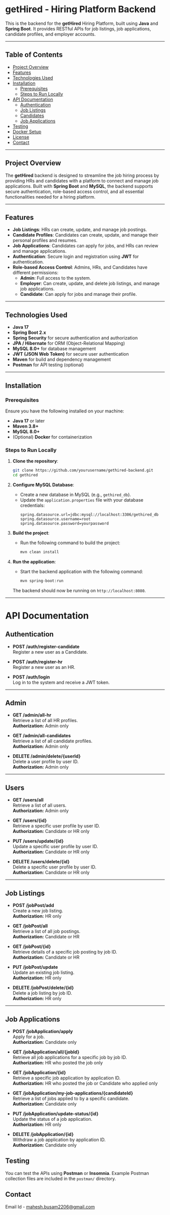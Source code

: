 # getHired - Hiring Platform Backend

This is the backend for the **getHired** Hiring Platform, built using **Java** and **Spring Boot**. It provides RESTful APIs for job listings, job applications, candidate profiles, and employer accounts.

---

## Table of Contents

- [Project Overview](#project-overview)
- [Features](#features)
- [Technologies Used](#technologies-used)
- [Installation](#installation)
  - [Prerequisites](#prerequisites)
  - [Steps to Run Locally](#steps-to-run-locally)
- [API Documentation](#api-documentation)
  - [Authentication](#authentication)
  - [Job Listings](#job-listings)
  - [Candidates](#candidates)
  - [Job Applications](#job-applications)
- [Testing](#testing)
- [Docker Setup](#docker-setup)
- [License](#license)
- [Contact](#contact)

---

## Project Overview

The **getHired** backend is designed to streamline the job hiring process by providing HRs and candidates with a platform to connect and manage job applications. Built with **Spring Boot** and **MySQL**, the backend supports secure authentication, role-based access control, and all essential functionalities needed for a hiring platform.

---

## Features

- **Job Listings**: HRs can create, update, and manage job postings.
- **Candidate Profiles**: Candidates can create, update, and manage their personal profiles and resumes.
- **Job Applications**: Candidates can apply for jobs, and HRs can review and manage applications.
- **Authentication**: Secure login and registration using **JWT** for authentication.
- **Role-based Access Control**: Admins, HRs, and Candidates have different permissions:
  - **Admin**: Full access to the system.
  - **Employer**: Can create, update, and delete job listings, and manage job applications.
  - **Candidate**: Can apply for jobs and manage their profile.

---

## Technologies Used

- **Java 17**
- **Spring Boot 2.x**
- **Spring Security** for secure authentication and authorization
- **JPA / Hibernate** for ORM (Object-Relational Mapping)
- **MySQL 8.0+** for database management
- **JWT (JSON Web Token)** for secure user authentication
- **Maven** for build and dependency management
- **Postman** for API testing (optional)

---

## Installation

### Prerequisites

Ensure you have the following installed on your machine:

- **Java 17** or later
- **Maven 3.8+**
- **MySQL 8.0+**
- (Optional) **Docker** for containerization

### Steps to Run Locally

1. **Clone the repository**:
   ```bash
   git clone https://github.com/yourusername/gethired-backend.git
   cd gethired

2. **Configure MySQL Database**:
   - Create a new database in MySQL (e.g., `gethired_db`).
   - Update the `application.properties` file with your database credentials:
     ```properties
     spring.datasource.url=jdbc:mysql://localhost:3306/gethired_db
     spring.datasource.username=root
     spring.datasource.password=yourpassword
     ```

3. **Build the project**:
   - Run the following command to build the project:
     ```bash
     mvn clean install
     ```

4. **Run the application**:
   - Start the backend application with the following command:
     ```bash
     mvn spring-boot:run
     ```

   The backend should now be running on `http://localhost:8080`.

---

# API Documentation

## Authentication

- **POST /auth/register-candidate**  
  Register a new user as a Candidate.

- **POST /auth/register-hr**  
  Register a new user as an HR.

- **POST /auth/login**  
  Log in to the system and receive a JWT token.

---

## Admin

- **GET /admin/all-hr**  
  Retrieve a list of all HR profiles.  
  **Authorization:** Admin only

- **GET /admin/all-candidates**  
  Retrieve a list of all candidate profiles.  
  **Authorization:** Admin only

- **DELETE /admin/delete/{userId}**  
  Delete a user profile by user ID.  
  **Authorization:** Admin only

---

## Users

- **GET /users/all**  
  Retrieve a list of all users.  
  **Authorization:** Admin only

- **GET /users/{id}**  
  Retrieve a specific user profile by user ID.  
  **Authorization:** Candidate or HR only

- **PUT /users/update/{id}**  
  Update a specific user profile by user ID.  
  **Authorization:** Candidate or HR only

- **DELETE /users/delete/{id}**  
  Delete a specific user profile by user ID.  
  **Authorization:** Candidate or HR only

---

## Job Listings

- **POST /jobPost/add**  
  Create a new job listing.  
  **Authorization:** HR only

- **GET /jobPost/all**  
  Retrieve a list of all job postings.  
  **Authorization:** Candidate or HR

- **GET /jobPost/{id}**  
  Retrieve details of a specific job posting by job ID.  
  **Authorization:** Candidate or HR

- **PUT /jobPost/update**  
  Update an existing job listing.  
  **Authorization:** HR only

- **DELETE /jobPost/delete/{id}**  
  Delete a job listing by job ID.  
  **Authorization:** HR only

---

## Job Applications

- **POST /jobApplication/apply**  
  Apply for a job.  
  **Authorization:** Candidate only

- **GET /jobApplication/all/{jobId}**  
  Retrieve all job applications for a specific job by job ID.  
  **Authorization:** HR who posted the job only

- **GET /jobApplication/{id}**  
  Retrieve a specific job application by application ID.  
  **Authorization:** HR who posted the job or Candidate who applied only

- **GET /jobApplication/my-job-applications/{candidateId}**  
  Retrieve a list of jobs applied to by a specific candidate.  
  **Authorization:** Candidate only

- **PUT /jobApplication/update-status/{id}**  
  Update the status of a job application.  
  **Authorization:** HR only

- **DELETE /jobApplication/{id}**  
  Withdraw a job application by application ID.  
  **Authorization:** Candidate only

## Testing

You can test the APIs using **Postman** or **Insomnia**. Example Postman collection files are included in the `postman/` directory.


## Contact

Email Id - mahesh.busam2206@gmail.com
